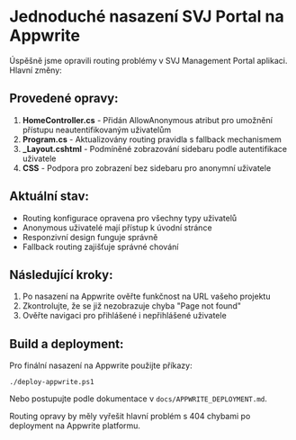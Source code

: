 # Jednoduché nasazení SVJ Portal na Appwrite

Úspěšně jsme opravili routing problémy v SVJ Management Portal aplikaci. Hlavní změny:

## Provedené opravy:

1. **HomeController.cs** - Přidán AllowAnonymous atribut pro umožnění přístupu neautentifikovaným uživatelům
2. **Program.cs** - Aktualizovány routing pravidla s fallback mechanismem
3. **_Layout.cshtml** - Podmíněné zobrazování sidebaru podle autentifikace uživatele  
4. **CSS** - Podpora pro zobrazení bez sidebaru pro anonymní uživatele

## Aktuální stav:

- Routing konfigurace opravena pro všechny typy uživatelů
- Anonymous uživatelé mají přístup k úvodní stránce
- Responzivní design funguje správně
- Fallback routing zajišťuje správné chování

## Následující kroky:

1. Po nasazení na Appwrite ověřte funkčnost na URL vašeho projektu
2. Zkontrolujte, že se již nezobrazuje chyba "Page not found"
3. Ověřte navigaci pro přihlášené i nepřihlášené uživatele

## Build a deployment:

Pro finální nasazení na Appwrite použijte příkazy:
```
./deploy-appwrite.ps1
```

Nebo postupujte podle dokumentace v `docs/APPWRITE_DEPLOYMENT.md`.

Routing opravy by měly vyřešit hlavní problém s 404 chybami po deployment na Appwrite platformu.
